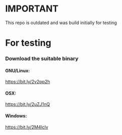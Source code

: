 # IMPORTANT
This repo is outdated and was build initially for testing

# For testing
### Download the suitable binary
#### GNU/Linux:
https://bit.ly/2v2pp2h
#### OSX: 
https://bit.ly/2uZJ1nQ
#### Windows: 
https://bit.ly/2M4lclv
